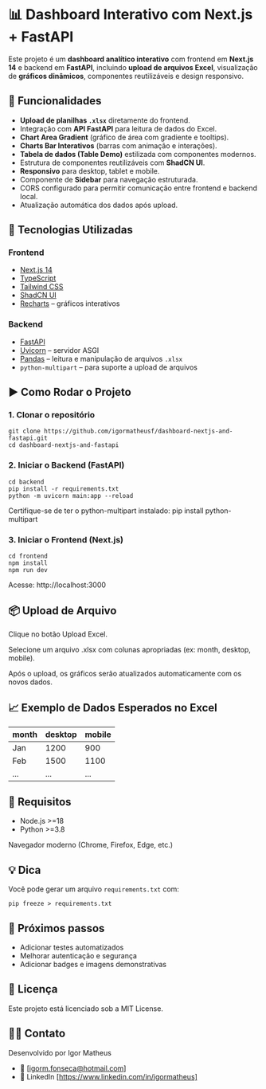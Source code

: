 # 📊 Dashboard Interativo com Next.js + FastAPI

Este projeto é um **dashboard analítico interativo** com frontend em **Next.js 14** e backend em **FastAPI**, incluindo **upload de arquivos Excel**, visualização de **gráficos dinâmicos**, componentes reutilizáveis e design responsivo.


## 🚀 Funcionalidades

- **Upload de planilhas `.xlsx`** diretamente do frontend.
- Integração com **API FastAPI** para leitura de dados do Excel.
- **Chart Area Gradient** (gráfico de área com gradiente e tooltips).
- **Charts Bar Interativos** (barras com animação e interações).
- **Tabela de dados (Table Demo)** estilizada com componentes modernos.
- Estrutura de componentes reutilizáveis com **ShadCN UI**.
- **Responsivo** para desktop, tablet e mobile.
- Componente de **Sidebar** para navegação estruturada.
- CORS configurado para permitir comunicação entre frontend e backend local.
- Atualização automática dos dados após upload.


## 🧱 Tecnologias Utilizadas

### Frontend

- [Next.js 14](https://nextjs.org/)
- [TypeScript](https://www.typescriptlang.org/)
- [Tailwind CSS](https://tailwindcss.com/)
- [ShadCN UI](https://ui.shadcn.dev/)
- [Recharts](https://recharts.org/) – gráficos interativos

### Backend

- [FastAPI](https://fastapi.tiangolo.com/)
- [Uvicorn](https://www.uvicorn.org/) – servidor ASGI
- [Pandas](https://pandas.pydata.org/) – leitura e manipulação de arquivos `.xlsx`
- `python-multipart` – para suporte a upload de arquivos


## ▶️ Como Rodar o Projeto

### 1. Clonar o repositório

```
git clone https://github.com/igormatheusf/dashboard-nextjs-and-fastapi.git
cd dashboard-nextjs-and-fastapi
```
### 2. Iniciar o Backend (FastAPI)
```
cd backend
pip install -r requirements.txt
python -m uvicorn main:app --reload
```
Certifique-se de ter o python-multipart instalado:
pip install python-multipart 

### 3. Iniciar o Frontend (Next.js)
```
cd frontend
npm install
npm run dev
```
Acesse: http://localhost:3000

## 📦 Upload de Arquivo
Clique no botão Upload Excel.

Selecione um arquivo .xlsx com colunas apropriadas (ex: month, desktop, mobile).

Após o upload, os gráficos serão atualizados automaticamente com os novos dados.

## 📈 Exemplo de Dados Esperados no Excel

| month | desktop | mobile |
| ----- | ------- | ------ |
| Jan   | 1200    | 900    |
| Feb   | 1500    | 1100   |
| ...   | ...     | ...    |


## 📌 Requisitos
- Node.js >=18
- Python >=3.8

Navegador moderno (Chrome, Firefox, Edge, etc.)


## 💡 Dica

Você pode gerar um arquivo `requirements.txt` com:
```
pip freeze > requirements.txt
```
## 📌 Próximos passos

- Adicionar testes automatizados
- Melhorar autenticação e segurança
- Adicionar badges e imagens demonstrativas


## 📄 Licença
Este projeto está licenciado sob a MIT License.

## 🙋‍♂️ Contato
Desenvolvido por Igor Matheus
- 📧 [igorm.fonseca@hotmail.com]
- 🔗 LinkedIn [https://www.linkedin.com/in/igormatheus]